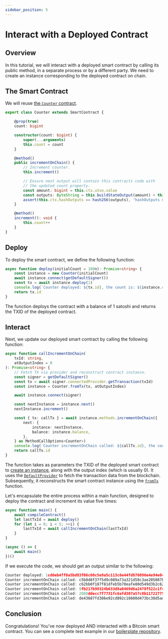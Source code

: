 ```yaml
---
sidebar_position: 5
---
```


# Interact with a Deployed Contract

## Overview
In this tutorial, we will interact with a deployed smart contract by calling its public method, in a separate process or by a different party.
We need to create an instance corresponding to the deployed contract on chain.

## The Smart Contract

We will reuse [the `Counter` contract](../how-to-write-a-contract/stateful-contract.md#create-a-stateful-contract).

```ts
export class Counter extends SmartContract {

    @prop(true)
    count: bigint

    constructor(count: bigint) {
        super(...arguments)
        this.count = count
    }

    @method()
    public incrementOnChain() {
        // Increment counter.
        this.increment()

        // Ensure next output will contain this contracts code with
        // the updated count property.
        const amount: bigint = this.ctx.utxo.value
        const outputs: ByteString = this.buildStateOutput(amount) + this.buildChangeOutput()
        assert(this.ctx.hashOutputs == hash256(outputs), 'hashOutputs mismatch')
    }

    @method()
    increment(): void {
        this.count++
    }
}
```

## Deploy

To deploy the smart contract, we define the following function:

```ts
async function deploy(initialCount = 100n): Promise<string> {
    const instance = new Counter(initialCount)
    await instance.connect(getDefaultSigner())
    const tx = await instance.deploy(1)
    console.log(`Counter deployed: ${tx.id}, the count is: ${instance.count}`)
    return tx.id
}
```

The function deploys the contract with a balance of 1 satoshi and returns the TXID of the deployed contract.

## Interact
Next, we update our deployed smart contract by calling the following function:

```ts
async function callIncrementOnChain(
    txId: string,
    atOutputIndex = 0
): Promise<string> {
    // Fetch TX via provider and reconstruct contract instance.
    const signer = getDefaultSigner()
    const tx = await signer.connectedProvider.getTransaction(txId)
    const instance = Counter.fromTx(tx, atOutputIndex)

    await instance.connect(signer)

    const nextInstance = instance.next()
    nextInstance.increment()

    const { tx: callTx } = await instance.methods.incrementOnChain({
        next: {
            instance: nextInstance,
            balance: instance.balance,
        },
    } as MethodCallOptions<Counter>)
    console.log(`Counter incrementOnChain called: ${callTx.id}, the count now is: ${nextInstance.count}`)
    return callTx.id
}
```

The function takes as parameters the TXID of the deployed smart contract to [create an instance](../how-to-deploy-and-call-a-contract/how-to-deploy-and-call-a-contract.md#create-a-smart-contract-instance-from-a-transaction), along with the output index (which is usually 0). It uses the [`DefaultProvider`](../reference/classes/DefaultProvider) to fetch the transaction data from the blockchain. Subsequently, it reconstructs the smart contract instance using the [`fromTx`](../how-to-write-a-contract/built-ins.md#fromtx) function.

Let's encapsulate the entire process within a main function, designed to deploy the contract and increment its value five times:

```ts
async function main() {
    await compileContract()
    let lastTxId = await deploy()
    for (let i = 0; i < 5; ++i) {
        lastTxId = await callIncrementOnChain(lastTxId)
    }
}

(async () => {
    await main()
})()
```

If we execute the code, we should get an output similar to the following:

```ts
Counter deployed: 1cd6eb4ff0a5bd83f06c60c5e9a5c113c6e44fd876096e4e94e04a80fee8c8ca, the count is: 100
Counter incrementOnChain called: c5b8d8f37f5d9c089a73a321d58c3ae205087ba21c1e32ed09a1b2fbd4f65330, the count now is: 101
Counter incrementOnChain called: c62bb0f187f81dfeb5b70eafe80d549d3b2c6219e16d9575639b4fbdffd1d391, the count now is: 102
Counter incrementOnChain called: 9fb217b98324b633d8a0469d6a2478f522c1f40c0b6d806430efe5ae5457ca0e, the count now is: 103
Counter incrementOnChain called: 2080ddecc7f7731fc6afd307a57c8b117227755bd7b82eb0bc7cd8b78417ad9a, the count now is: 104
Counter incrementOnChain called: de43687fd386e92cd892c18600d473bc38d5adb0cc34bbda892b94c61b5d5eb8, the count now is: 105
```

## Conclusion

Congratulations! You've now deployed AND interacted with a Bitcoin smart contract.
You can see a complete test example in our [boilerplate repository](https://github.com/sCrypt-Inc/boilerplate/blob/master/tests/counterFromTx.test.ts).
